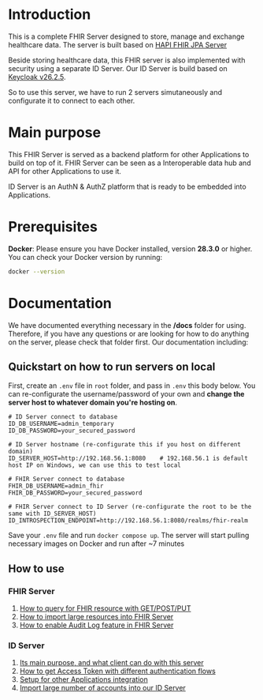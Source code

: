 # Introduction

This is a complete FHIR Server designed to store, manage and exchange healthcare data. The server is built based on [HAPI FHIR JPA Server](https://github.com/hapifhir/hapi-fhir-jpaserver-starter)

Beside storing healthcare data, this FHIR server is also implemented with security using a separate ID Server. Our ID Server is build based on [Keycloak v26.2.5](https://github.com/keycloak/keycloak/releases/tag/26.2.5).

So to use this server, we have to run 2 servers simutaneously and configurate it to connect to each other.

# Main purpose

This FHIR Server is served as a backend platform for other Applications to build on top of it. FHIR Server can be seen as a Interoperable data hub and API for other Applications to use it.

ID Server is an AuthN & AuthZ platform that is ready to be embedded into Applications.

# Prerequisites

**Docker**: Please ensure you have Docker installed, version **28.3.0** or higher.  
You can check your Docker version by running:
```sh
docker --version
```

# Documentation

We have documented everything necessary in the **/docs** folder for using. Therefore, if you have any questions or are looking for how to do anything on the server, please check that folder first. Our documentation including:

## Quickstart on how to run servers on local

First, create an `.env` file in `root` folder, and pass in `.env` this body below. You can re-configurate the username/password of your own and **change the server host to whatever domain you're hosting on**.

```
# ID Server connect to database
ID_DB_USERNAME=admin_temporary
ID_DB_PASSWORD=your_secured_password

# ID Server hostname (re-configurate this if you host on different domain)
ID_SERVER_HOST=http://192.168.56.1:8080    # 192.168.56.1 is default host IP on Windows, we can use this to test local

# FHIR Server connect to database
FHIR_DB_USERNAME=admin_fhir
FHIR_DB_PASSWORD=your_secured_password

# FHIR Server connect to ID Server (re-configurate the root to be the same with ID_SERVER_HOST)
ID_INTROSPECTION_ENDPOINT=http://192.168.56.1:8080/realms/fhir-realm
```

Save your `.env` file and run `docker compose up`. The server will start pulling necessary images on Docker and run after ~7 minutes

## How to use
### FHIR Server
1. [How to query for FHIR resource with GET/POST/PUT](docs/how-to-use/fhir-server/1.Query-for-FHIR-resources.md)
2. [How to import large resources into FHIR Server](docs/how-to-use/fhir-server/2.Import-large-resources-into-FHIR-Server.md)
3. [How to enable Audit Log feature in FHIR Server](docs/how-to-use/fhir-server/3.Enable-Audit-Log-in-FHIR-Server.md)
### ID Server
1. [Its main purpose, and what client can do with this server](docs/how-to-use/id-server/1.ID-Server-main-purpose.md)
2. [How to get Access Token with different authentication flows](docs/how-to-use/id-server/2.Get-Access-Token-through-different-authentication-flows.md)
3. [Setup for other Applications integration](docs/how-to-use/id-server/3.Setup-for-other-Applications-integration.md)
4. [Import large number of accounts into our ID Server](docs/how-to-use/id-server/4.Import-large-account-database-into-ID-Server.md)